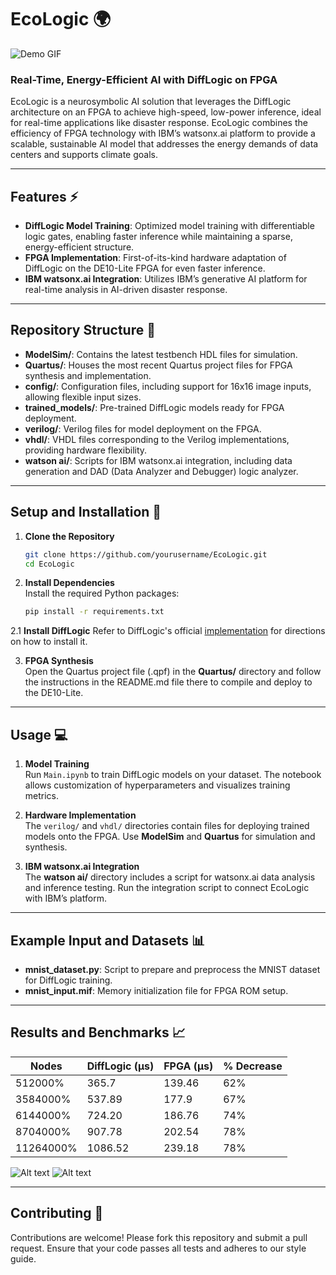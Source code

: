 # EcoLogic 🌍

![Demo GIF](https://i.giphy.com/media/v1.Y2lkPTc5MGI3NjExc2Y0cnE0a3g2dHJ6bm05YWYwOXpmcWp1cGliOGY3MHN4dWIycjNjbSZlcD12MV9pbnRlcm5hbF9naWZfYnlfaWQmY3Q9Zw/YKp4nfRjrBGlr2SedV/giphy.gif)

### Real-Time, Energy-Efficient AI with DiffLogic on FPGA

EcoLogic is a neurosymbolic AI solution that leverages the DiffLogic architecture on an FPGA to achieve high-speed, low-power inference, ideal for real-time applications like disaster response. EcoLogic combines the efficiency of FPGA technology with IBM’s watsonx.ai platform to provide a scalable, sustainable AI model that addresses the energy demands of data centers and supports climate goals.

---

## Features ⚡️

- **DiffLogic Model Training**: Optimized model training with differentiable logic gates, enabling faster inference while maintaining a sparse, energy-efficient structure.
- **FPGA Implementation**: First-of-its-kind hardware adaptation of DiffLogic on the DE10-Lite FPGA for even faster inference.
- **IBM watsonx.ai Integration**: Utilizes IBM’s generative AI platform for real-time analysis in AI-driven disaster response.

---

## Repository Structure 📁

- **ModelSim/**: Contains the latest testbench HDL files for simulation.
- **Quartus/**: Houses the most recent Quartus project files for FPGA synthesis and implementation.
- **config/**: Configuration files, including support for 16x16 image inputs, allowing flexible input sizes.
- **trained_models/**: Pre-trained DiffLogic models ready for FPGA deployment.
- **verilog/**: Verilog files for model deployment on the FPGA.
- **vhdl/**: VHDL files corresponding to the Verilog implementations, providing hardware flexibility.
- **watson ai/**: Scripts for IBM watsonx.ai integration, including data generation and DAD (Data Analyzer and Debugger) logic analyzer.

---

## Setup and Installation 🚀

1. **Clone the Repository**  
   ```bash
   git clone https://github.com/yourusername/EcoLogic.git
   cd EcoLogic
   ```

2. **Install Dependencies**  
   Install the required Python packages:
   ```bash
   pip install -r requirements.txt
   ```

2.1 **Install DiffLogic**
   Refer to DiffLogic's official [implementation](https://github.com/Felix-Petersen/difflogic) for directions on how to install it.

3. **FPGA Synthesis**  
   Open the Quartus project file (.qpf) in the **Quartus/** directory and follow the instructions in the README.md file there to compile and deploy to the DE10-Lite.

---

## Usage 💻

1. **Model Training**  
   Run `Main.ipynb` to train DiffLogic models on your dataset. The notebook allows customization of hyperparameters and visualizes training metrics.

2. **Hardware Implementation**  
   The `verilog/` and `vhdl/` directories contain files for deploying trained models onto the FPGA. Use **ModelSim** and **Quartus** for simulation and synthesis.

3. **IBM watsonx.ai Integration**  
   The **watson ai/** directory includes a script for watsonx.ai data analysis and inference testing. Run the integration script to connect EcoLogic with IBM’s platform.

---

## Example Input and Datasets 📊

- **mnist_dataset.py**: Script to prepare and preprocess the MNIST dataset for DiffLogic training.
- **mnist_input.mif**: Memory initialization file for FPGA ROM setup.

---

## Results and Benchmarks 📈

| Nodes     | DiffLogic (µs) | FPGA (µs) | % Decrease |
|-----------|------------------|-----------|------------|
| 512000%   | 365.7            | 139.46    | 62%        |
| 3584000%  | 537.89           | 177.9     | 67%        |
| 6144000%  | 724.20           | 186.76    | 74%        |
| 8704000%  | 907.78           | 202.54    | 78%        |
| 11264000% | 1086.52          | 239.18    | 78%        |

![Alt text](https://github.com/matheusmaldaner/EcoLogic/img/Scaling.png?raw=true)
![Alt text](https://github.com/matheusmaldaner/EcoLogic/img/Decrease.png?raw=true)


---

## Contributing 🤝

Contributions are welcome! Please fork this repository and submit a pull request. Ensure that your code passes all tests and adheres to our style guide.
